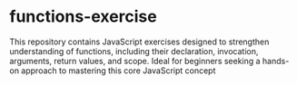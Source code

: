 # functions-exercise
This repository contains JavaScript exercises designed to strengthen understanding of functions, including their declaration, invocation, arguments, return values, and scope. Ideal for beginners seeking a hands-on approach to mastering this core JavaScript concept 
